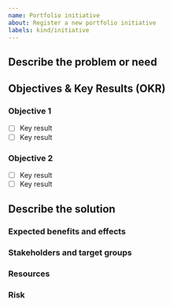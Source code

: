 ```yaml
---
name: Portfolio initiative
about: Register a new portfolio initiative
labels: kind/initiative
---
```


## Describe the problem or need 

## Objectives & Key Results (OKR)

### Objective 1
- [ ] Key result
- [ ] Key result

### Objective 2
- [ ] Key result
- [ ] Key result

## Describe the solution

### Expected benefits and effects 

### Stakeholders and target groups

### Resources

### Risk
